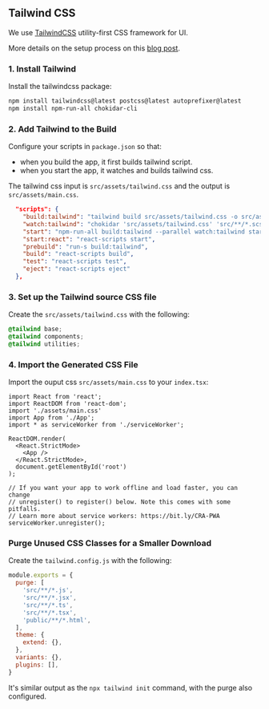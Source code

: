 ## Tailwind CSS

We use [TailwindCSS] utility-first CSS framework for UI.

[TailwindCSS]: https://tailwindcss.com/

More details on the setup process on this [blog post].

[blog post]: https://daveceddia.com/tailwind-create-react-app/

### 1. Install Tailwind

Install the tailwindcss package:

```sh
npm install tailwindcss@latest postcss@latest autoprefixer@latest
npm install npm-run-all chokidar-cli
```

### 2. Add Tailwind to the Build

Configure your scripts in `package.json` so that:

* when you build the app, it first builds tailwind script.
* when you start the app, it watches and builds tailwind css.

The tailwind css input is `src/assets/tailwind.css` and the output is `src/assets/main.css`.

```json
  "scripts": {
    "build:tailwind": "tailwind build src/assets/tailwind.css -o src/assets/main.css",
    "watch:tailwind": "chokidar 'src/assets/tailwind.css' 'src/**/*.scss' --ignore src/assets/main.css -c 'npm run build:tailwind'",
    "start": "npm-run-all build:tailwind --parallel watch:tailwind start:react",
    "start:react": "react-scripts start",
    "prebuild": "run-s build:tailwind",
    "build": "react-scripts build",
    "test": "react-scripts test",
    "eject": "react-scripts eject"
  },
```

### 3. Set up the Tailwind source CSS file

Create the `src/assets/tailwind.css` with the following:

```css
@tailwind base;
@tailwind components;
@tailwind utilities;
```

### 4. Import the Generated CSS File

Import the ouput css `src/assets/main.css` to your `index.tsx`:

```tsx
import React from 'react';
import ReactDOM from 'react-dom';
import './assets/main.css'
import App from './App';
import * as serviceWorker from './serviceWorker';

ReactDOM.render(
  <React.StrictMode>
    <App />
  </React.StrictMode>,
  document.getElementById('root')
);

// If you want your app to work offline and load faster, you can change
// unregister() to register() below. Note this comes with some pitfalls.
// Learn more about service workers: https://bit.ly/CRA-PWA
serviceWorker.unregister();
```

### Purge Unused CSS Classes for a Smaller Download

Create the `tailwind.config.js` with the following:

```js
module.exports = {
  purge: [
    'src/**/*.js',
    'src/**/*.jsx',
    'src/**/*.ts',
    'src/**/*.tsx',
    'public/**/*.html',
  ],
  theme: {
    extend: {},
  },
  variants: {},
  plugins: [],
}
```

It's similar output as the `npx tailwind init` command, with the purge also configured.
